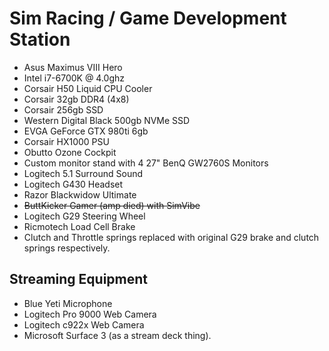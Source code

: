 # Sim Racing / Game Development Station

- Asus Maximus VIII Hero
- Intel i7-6700K @ 4.0ghz
- Corsair H50 Liquid CPU Cooler
- Corsair 32gb DDR4 (4x8)
- Corsair 256gb SSD
- Western Digital Black 500gb NVMe SSD
- EVGA GeForce GTX 980ti 6gb
- Corsair HX1000 PSU
- Obutto Ozone Cockpit
- Custom monitor stand with 4 27" BenQ GW2760S Monitors
- Logitech 5.1 Surround Sound
- Logitech G430 Headset
- Razor Blackwidow Ultimate
- ~~ButtKicker Gamer (amp died) with SimVibe~~
- Logitech G29 Steering Wheel
- Ricmotech Load Cell Brake
- Clutch and Throttle springs replaced with original G29 brake and clutch springs respectively.

## Streaming Equipment
- Blue Yeti Microphone
- Logitech Pro 9000 Web Camera
- Logitech c922x Web Camera
- Microsoft Surface 3 (as a stream deck thing).
